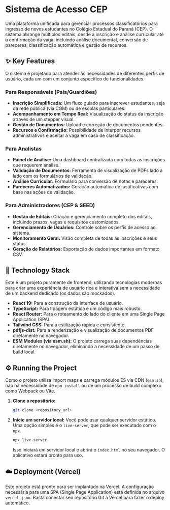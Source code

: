 # Sistema de Acesso CEP

Uma plataforma unificada para gerenciar processos classificatórios para ingresso de novos estudantes no Colégio Estadual do Paraná (CEP). O sistema abrange múltiplos editais, desde a inscrição e análise curricular até a confirmação da vaga, incluindo análise documental, conversão de pareceres, classificação automática e gestão de recursos.

## ✨ Key Features

O sistema é projetado para atender às necessidades de diferentes perfis de usuário, cada um com um conjunto específico de funcionalidades.

### Para Responsáveis (Pais/Guardiões)
- **Inscrição Simplificada:** Um fluxo guiado para inscrever estudantes, seja da rede pública (via CGM) ou de escolas particulares.
- **Acompanhamento em Tempo Real:** Visualização do status da inscrição através de um stepper visual.
- **Gestão de Documentos:** Upload e correção de documentos pendentes.
- **Recursos e Confirmação:** Possibilidade de interpor recursos administrativos e aceitar a vaga em caso de classificação.

### Para Analistas
- **Painel de Análise:** Uma dashboard centralizada com todas as inscrições que requerem análise.
- **Validação de Documentos:** Ferramenta de visualização de PDFs lado a lado com os formulários de validação.
- **Análise Curricular:** Formulário para conversão de notas e pareceres.
- **Pareceres Automatizados:** Geração automática de justificativas com base nas ações de validação.

### Para Administradores (CEP & SEED)
- **Gestão de Editais:** Criação e gerenciamento completo dos editais, incluindo prazos, vagas e requisitos customizados.
- **Gerenciamento de Usuários:** Controle sobre os perfis de acesso ao sistema.
- **Monitoramento Geral:** Visão completa de todas as inscrições e seus status.
- **Geração de Relatórios:** Exportação de dados importantes em formato CSV.

## 🚀 Technology Stack

Este é um projeto puramente de frontend, utilizando tecnologias modernas para criar uma experiência de usuário rica e interativa sem a necessidade de um backend dedicado (os dados são mockados).

- **React 19:** Para a construção da interface de usuário.
- **TypeScript:** Para tipagem estática e um código mais robusto.
- **React Router:** Para o roteamento do lado do cliente em uma Single Page Application (SPA).
- **Tailwind CSS:** Para a estilização rápida e consistente.
- **pdfjs-dist:** Para a renderização e visualização de documentos PDF diretamente no navegador.
- **ESM Modules (via esm.sh):** O projeto carrega suas dependências diretamente no navegador, eliminando a necessidade de um passo de build local.

## ⚙️ Running the Project

Como o projeto utiliza import maps e carrega módulos ES via CDN (`esm.sh`), não há necessidade de `npm install` ou de um processo de build complexo como Webpack ou Vite.

1.  **Clone o repositório:**
    ```bash
    git clone <repository_url>
    ```

2.  **Inicie um servidor local:**
    Você pode usar qualquer servidor estático. Uma opção simples é o `live-server`, que pode ser executado com o `npx`.

    ```bash
    npx live-server
    ```

    Isso iniciará um servidor local e abrirá o `index.html` no seu navegador. O aplicativo estará pronto para uso.

## ☁️ Deployment (Vercel)

Este projeto está pronto para ser implantado na Vercel. A configuração necessária para uma SPA (Single Page Application) está definida no arquivo `vercel.json`. Basta conectar seu repositório Git à Vercel para fazer o deploy automático.

